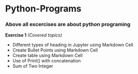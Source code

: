 # Python-Programs

### Above all excercises are about python programing
<b> Exercise 1</b> <i>(Covered topics)</i>
<ul>
<li>Different types of heading in Jupyter using Markdown Cell</li>
<li>Create Bullet Points using Markdown Cell</li>
<li>Create table using Markdown Cell</li>
<li>Use of Print() with concatenation</li>
<li>Sum of Two Integer</li>
</ul>
